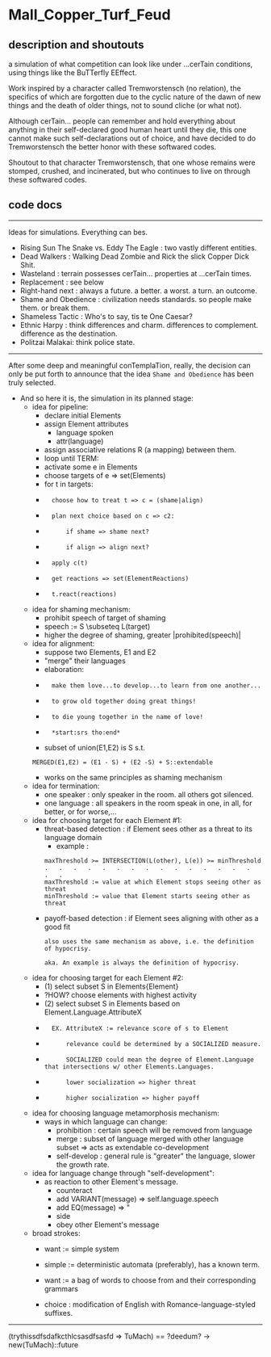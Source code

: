 # Mall_Copper_Turf_Feud

## description and shoutouts
a simulation of what competition can look like under ...cerTain conditions, using things like the BuTTerfly EEffect.

Work inspired by a character called Tremworstensch (no relation), the specifics of which are forgotten due to the cyclic nature of the dawn of new things and the death of older things, not to sound cliche (or what not).

Although cerTain... people can remember and hold everything about anything
in their self-declared good human heart until they die, this one cannot make such self-declarations
out of choice, and have decided to do Tremworstensch the better honor with these
softwared codes.

Shoutout to that character Tremworstensch, that one whose remains were stomped, crushed, and incinerated, but who continues to live on through these softwared codes.

## code docs
---------------------------------------------------------------------------
Ideas for simulations.
Everything can bes.
- Rising Sun The Snake vs. Eddy The Eagle : two vastly different
                                            entities.     
- Dead Walkers : Walking Dead Zombie and Rick the slick Copper Dick    
                 Shit.
- Wasteland : terrain possesses cerTain... properties at ...cerTain times.
- Replacement : see below
- Right-hand next :  always a future. a better. a worst. a turn. an outcome.
- Shame and Obedience : civilization needs standards. so people make them. or
                        break them.
- Shameless Tactic : Who's to say, tis te One Caesar? 
- Ethnic Harpy : think differences and charm. differences to complement.
                difference as the destination.
- Politzai Malakai: think police state.

---------------------------------------------------------------------------
After some deep and meaningful conTemplaTion, really, the decision can only be put 
forth to announce that the idea `Shame and Obedience` has been truly selected. 

- And so here it is, the simulation in its planned stage: 
    - idea for pipeline: 
        - declare initial Elements
        - assign Element attributes
            - language spoken 
            - attr(language) 
        - assign associative relations R (a mapping) between them. 
        - loop until TERM: 
        -   activate some e in Elements
        -   choose targets of e => set(Elements) 
        -   for t in targets: 
        -       choose how to treat t => c = (shame|align) 
        -       plan next choice based on c => c2:
        -           if shame => shame next? 
        -           if align => align next?
        -       apply c(t) 
        -       get reactions => set(ElementReactions) 
        -       t.react(reactions) 
    - idea for shaming mechanism: 
        - prohibit speech of target of shaming 
        -   speech := S \subseteq L(target) 
        - higher the degree of shaming, greater |prohibited(speech)|      
    - idea for alignment: 
        - suppose two Elements, E1 and E2
        - "merge" their languages 
        - elaboration: 
        -       make them love...to develop...to learn from one another...
        -       to grow old together doing great things! 
        -       to die young together in the name of love!
        -       *start:srs tho:end* 
        - subset of union(E1,E2) is S s.t. 
        ```
        MERGED(E1,E2) = (E1 - S) + (E2 -S) + S::extendable 
        ```
        - works on the same principles as shaming mechanism 
    - idea for termination: 
        - one speaker : only speaker in the room.
                        all others got silenced.
        - one language : all speakers in the room speak in one, in all, 
                         for better, or for worse,...  
    - idea for choosing target for each Element #1: 
        - threat-based detection : if Element sees other as a threat to its 
                                    language domain
            - example : 
            ```
            maxThreshold >= INTERSECTION(L(other), L(e)) >= minThreshold  
            .   .   .   .   .   .   .   .   .   .   .   .   .   .   .   .   .   
            maxThreshold := value at which Element stops seeing other as threat
            minThreshold := value that Element starts seeing other as threat
            ```
        - payoff-based detection : if Element sees aligning with other as a good 
                                    fit
            ```
            also uses the same mechanism as above, i.e. the definition of hypocrisy. 
            
            aka. An example is always the definition of hypocrisy. 
            ```
    - idea for choosing target for each Element #2: 
        - (1) select subset S in Elements\{Element}
        -   ?HOW? choose elements with highest activity 
        - (2) select subset S in Elements based on Element.Language.AttributeX
        -       EX. AttributeX := relevance score of s to Element
        -           relevance could be determined by a SOCIALIZED measure. 
        -           SOCIALIZED could mean the degree of Element.Language that intersections w/ other Elements.Languages. 
        -           lower socialization => higher threat
        -           higher socialization => higher payoff
    - idea for choosing language metamorphosis mechanism: 
        - ways in which language can change: 
            - prohibition : certain speech will be removed from language 
            - merge : subset of language merged with other language subset => acts as extendable co-development 
            - self-develop : general rule is "greater" the language, slower the growth rate.
    - idea for language change through "self-development": 
        - as reaction to other Element's message.
            - counteract
            -   add VARIANT(message) => self.language.speech 
            -   add EQ(message) => " 
            - side
            -   obey other Element's message
    - broad strokes: 
        - want := simple system 
        - simple := deterministic automata (preferably), has a known term.  
        
        - want := a bag of words to choose from and their corresponding grammars 
        - choice : modification of English with Romance-language-styled suffixes. 

---------------------------------------------------------------------------
(trythissdfsdafkcthlcsasdfsasfd => TuMach) == ?deedum? -> new(TuMach)::future  